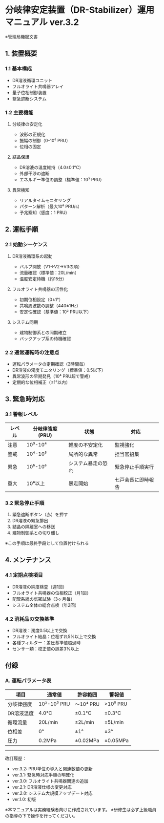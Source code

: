 # 分岐律安定装置（DR-Stabilizer）運用マニュアル ver.3.2
※管理局機密文書

## 1. 装置概要
### 1.1 基本構成
- DR溶液循環ユニット
- フルオライト共鳴器アレイ
- 量子位相制御装置
- 緊急遮断システム

### 1.2 主要機能
1. 分岐律の安定化
   - 波形の正規化
   - 振幅の制御（0-10⁶ PRU）
   - 位相の固定

2. 結晶保護
   - DR溶液の温度維持（4.0±0.1℃）
   - 外部干渉の遮断
   - エネルギー準位の調整（標準値：10³ PRU）

3. 異常検知
   - リアルタイムモニタリング
   - パターン解析（最大10⁶ PRU/s）
   - 予兆察知（感度：1 PRU）

## 2. 運転手順
### 2.1 始動シーケンス
1. DR溶液循環系の起動
   - バルブ開放（V1→V2→V3の順）
   - 流量確認（標準値：20L/min）
   - 温度安定待機（約15分）

2. フルオライト共鳴器の活性化
   - 初期位相設定（0±1°）
   - 共鳴周波数の調整（440±1Hz）
   - 安定性確認（基準値：10² PRU以下）

3. システム同期
   - 建物制御系との同期確立
   - バックアップ系の待機確認

### 2.2 通常運転時の注意点
- 運転パラメータの定期確認（2時間毎）
- DR溶液の濁度モニタリング（標準値：0.5以下）
- 異常波形の早期発見（10⁴ PRU超で警戒）
- 定期的な位相補正（±1°以内）

## 3. 緊急時対応
### 3.1 警報レベル
|レベル|分岐律強度(PRU)|状態|対応|
|---|---|---|---|
|注意|10³-10⁴|軽度の不安定化|監視強化|
|警戒|10⁴-10⁵|局所的な異常|担当官招集|
|緊急|10⁵-10⁶|システム暴走の恐れ|緊急停止手順実行|
|重大|10⁶以上|暴走開始|七戸会長に即時報告|

### 3.2 緊急停止手順
1. 緊急遮断ボタン（赤）を押す
2. DR溶液の緊急排出
3. 結晶の隔離室への移送
4. 建物制御系との切り離し

※この手順は最終手段として位置付けられる

## 4. メンテナンス
### 4.1 定期点検項目
- DR溶液の純度検査（週1回）
- フルオライト共鳴器の位相校正（月1回）
- 配管系統の気密試験（3ヶ月毎）
- システム全体の総合点検（年2回）

### 4.2 消耗品の交換基準
- DR溶液：濁度0.5以上で交換
- フルオライト結晶：位相ずれ5%以上で交換
- 各種フィルター：差圧基準値超過時
- センサー類：校正値の誤差3%以上

## 付録
### A. 運転パラメータ表
|項目|通常値|許容範囲|警報値|
|---|---|---|---|
|分岐律強度|10²-10³ PRU|～10⁴ PRU|>10⁵ PRU|
|DR溶液温度|4.0℃|±0.1℃|±0.3℃|
|循環流量|20L/min|±2L/min|±5L/min|
|位相差|0°|±1°|±3°|
|圧力|0.2MPa|±0.02MPa|±0.05MPa|

---
改訂履歴：
- ver.3.2: PRU単位の導入と関連数値の更新
- ver.3.1: 緊急時対応手順の明確化
- ver.3.0: フルオライト共鳴器関連の追加
- ver.2.1: DR溶液仕様の変更対応
- ver.2.0: システム大規模アップデート対応
- ver.1.0: 初版

※本マニュアルは実務経験者向けに作成されています。
※研修生は必ず上級職員の指導の下で操作を行ってください。